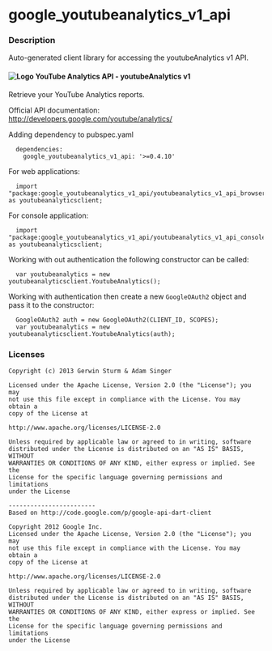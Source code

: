 # google_youtubeanalytics_v1_api

### Description

Auto-generated client library for accessing the youtubeAnalytics v1 API.

#### ![Logo](http://www.google.com/images/icons/product/youtube-16.png) YouTube Analytics API - youtubeAnalytics v1

Retrieve your YouTube Analytics reports.

Official API documentation: http://developers.google.com/youtube/analytics/

Adding dependency to pubspec.yaml

```
  dependencies:
    google_youtubeanalytics_v1_api: '>=0.4.10'
```

For web applications:

```
  import "package:google_youtubeanalytics_v1_api/youtubeanalytics_v1_api_browser.dart" as youtubeanalyticsclient;
```

For console application:

```
  import "package:google_youtubeanalytics_v1_api/youtubeanalytics_v1_api_console.dart" as youtubeanalyticsclient;
```

Working with out authentication the following constructor can be called:

```
  var youtubeanalytics = new youtubeanalyticsclient.YoutubeAnalytics();
```

Working with authentication then create a new `GoogleOAuth2` object and pass it to the constructor:


```
  GoogleOAuth2 auth = new GoogleOAuth2(CLIENT_ID, SCOPES);
  var youtubeanalytics = new youtubeanalyticsclient.YoutubeAnalytics(auth);
```

### Licenses

```
Copyright (c) 2013 Gerwin Sturm & Adam Singer

Licensed under the Apache License, Version 2.0 (the "License"); you may 
not use this file except in compliance with the License. You may obtain a 
copy of the License at

http://www.apache.org/licenses/LICENSE-2.0

Unless required by applicable law or agreed to in writing, software
distributed under the License is distributed on an "AS IS" BASIS, WITHOUT
WARRANTIES OR CONDITIONS OF ANY KIND, either express or implied. See the
License for the specific language governing permissions and limitations 
under the License

------------------------
Based on http://code.google.com/p/google-api-dart-client

Copyright 2012 Google Inc.
Licensed under the Apache License, Version 2.0 (the "License"); you may 
not use this file except in compliance with the License. You may obtain a
copy of the License at

http://www.apache.org/licenses/LICENSE-2.0

Unless required by applicable law or agreed to in writing, software
distributed under the License is distributed on an "AS IS" BASIS, WITHOUT
WARRANTIES OR CONDITIONS OF ANY KIND, either express or implied. See the
License for the specific language governing permissions and limitations 
under the License

```
